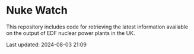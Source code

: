 # Nuke Watch

This repository includes code for retrieving the latest information available on the output of EDF nuclear power plants in the UK.

Last updated: 2024-08-03 21:09